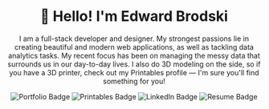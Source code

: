 <h1 align="center">👋 Hello! I'm Edward Brodski</h1>

<p align="center">
I am a full-stack developer and designer. My strongest passions lie in creating beautiful and modern web applications, as well as tackling data analytics tasks. My recent focus has been on managing the messy data that surrounds us in our day-to-day lives. I also do 3D modeling on the side, so if you have a 3D printer, check out my Printables profile — I'm sure you'll find something for you!
</p>

<div align="center">
  
  ![Portfolio Badge](https://img.shields.io/badge/Portfolio%20website%20-%20%232C7A7B?logo=phoenixframework&logoColor=white&link=https%3A%2F%2Fwww.edwardbrodski.com)
  ![Printables Badge](https://img.shields.io/badge/Pritables%20-%20%23FA6831?style=flat&logo=printables&logoColor=white&link=https%3A%2F%2Fwww.printables.com%2F%40Edward)
  ![LinkedIn Badge](https://img.shields.io/badge/LinkedIn%20-%20%230A66C2?style=flat&logo=linkedin&logoColor=white&link=https%3A%2F%2Fwww.linkedin.com%2Fin%2Fedward-brodski%2F)
  ![Resume Badge](https://img.shields.io/badge/My%20Resume%20-%20%23111111?style=flat&logo=readdotcv&logoColor=white&link=https%3A%2F%2Fwww.linkedin.com%2Fin%2Fedward-brodski%2F)

</div>